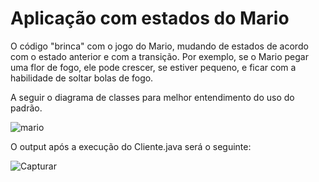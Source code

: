 # Aplicação com estados do Mario

O código "brinca" com o jogo do Mario, mudando de estados de acordo com o estado anterior e com a transição. Por exemplo, se o Mario pegar uma flor de fogo, ele pode crescer, se estiver pequeno, e ficar com a habilidade de soltar bolas de fogo.

A seguir o diagrama de classes para melhor entendimento do uso do padrão.

![mario](https://user-images.githubusercontent.com/59696629/147162033-29fbef89-67eb-433e-b6ec-0174ed051fb8.PNG)

O output após a execução do Cliente.java será o seguinte:

![Capturar](https://user-images.githubusercontent.com/59696629/147162502-c0eb760e-3bb7-48cf-8e77-55df829939c7.PNG)
